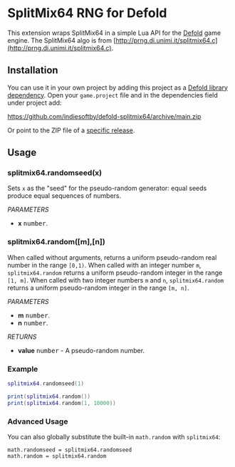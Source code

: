 # SplitMix64 RNG for Defold

This extension wraps SplitMix64 in a simple Lua API for the [Defold](https://defold.com/) game engine. The SplitMix64 algo is from [http://prng.di.unimi.it/splitmix64.c](http://prng.di.unimi.it/splitmix64.c).

## Installation

You can use it in your own project by adding this project as a [Defold library dependency](http://www.defold.com/manuals/libraries/). Open your `game.project` file and in the dependencies field under project add:

https://github.com/indiesoftby/defold-splitmix64/archive/main.zip

Or point to the ZIP file of a [specific release](https://github.com/indiesoftby/defold-splitmix64/releases).

## Usage

### splitmix64.randomseed(x)
Sets `x` as the "seed" for the pseudo-random generator: equal seeds produce equal sequences of numbers.

_PARAMETERS_
* __x__ <kbd>number</kbd>.

### splitmix64.random([m],[n])
When called without arguments, returns a uniform pseudo-random real number in the range `[0,1)`. When called with an integer number `m`, `splitmix64.random` returns a uniform pseudo-random integer in the range `[1, m]`. When called with two integer numbers `m` and `n`, `splitmix64.random` returns a uniform pseudo-random integer in the range `[m, n]`.

_PARAMETERS_
* __m__ <kbd>number</kbd>.
* __n__ <kbd>number</kbd>.

_RETURNS_
* __value__ <kbd>number</kbd> - A pseudo-random number.

### Example

```lua
splitmix64.randomseed(1)

print(splitmix64.random())
print(splitmix64.random(1, 10000))
```

### Advanced Usage

You can also globally substitute the built-in `math.random` with `splitmix64`:

```
math.randomseed = splitmix64.randomseed
math.random = splitmix64.random
```
